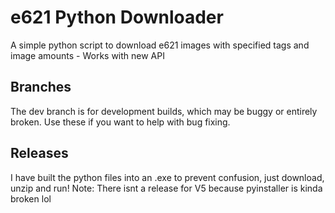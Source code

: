 # e621 Python Downloader
 A simple python script to download e621 images with specified tags and image amounts - Works with new API
## Branches
 The dev branch is for development builds, which may be buggy or entirely broken. Use these if you want to help with bug fixing.
## Releases
 I have built the python files into an .exe to prevent confusion, just download, unzip and run!
 Note: There isnt a release for V5 because pyinstaller is kinda broken lol
